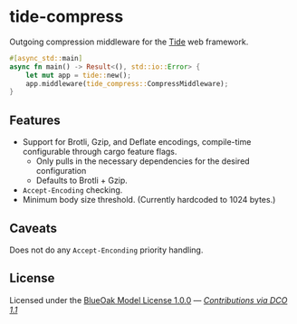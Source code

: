 # tide-compress

Outgoing compression middleware for the [Tide][] web framework.

```rust
#[async_std::main]
async fn main() -> Result<(), std::io::Error> {
    let mut app = tide::new();
    app.middleware(tide_compress::CompressMiddleware);
}
```

## Features

- Support for Brotli, Gzip, and Deflate encodings, compile-time configurable through cargo feature flags.
  - Only pulls in the necessary dependencies for the desired configuration
  - Defaults to Brotli + Gzip.
- `Accept-Encoding` checking.
- Minimum body size threshold. (Currently hardcoded to 1024 bytes.)

## Caveats

Does not do any `Accept-Enconding` priority handling.

## License

Licensed under the [BlueOak Model License 1.0.0](LICENSE) — _[Contributions via DCO 1.1](contributing.md#developers-certificate-of-origin)_

[Tide]: https://github.com/http-rs/tide

